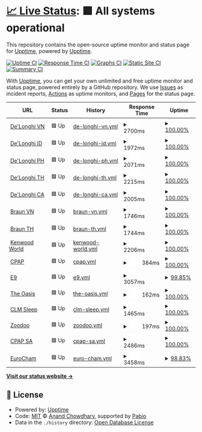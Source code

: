 # [📈 Live Status](https://demo.upptime.js.org): <!--live status--> **🟩 All systems operational**

This repository contains the open-source uptime monitor and status page for [Upptime](https://upptime.js.org), powered by [Upptime](https://github.com/upptime/upptime).

[![Uptime CI](https://github.com/upptime/upptime/workflows/Uptime%20CI/badge.svg)](https://github.com/upptime/upptime/actions?query=workflow%3A%22Uptime+CI%22)
[![Response Time CI](https://github.com/upptime/upptime/workflows/Response%20Time%20CI/badge.svg)](https://github.com/upptime/upptime/actions?query=workflow%3A%22Response+Time+CI%22)
[![Graphs CI](https://github.com/upptime/upptime/workflows/Graphs%20CI/badge.svg)](https://github.com/upptime/upptime/actions?query=workflow%3A%22Graphs+CI%22)
[![Static Site CI](https://github.com/upptime/upptime/workflows/Static%20Site%20CI/badge.svg)](https://github.com/upptime/upptime/actions?query=workflow%3A%22Static+Site+CI%22)
[![Summary CI](https://github.com/upptime/upptime/workflows/Summary%20CI/badge.svg)](https://github.com/upptime/upptime/actions?query=workflow%3A%22Summary+CI%22)

With [Upptime](https://upptime.js.org), you can get your own unlimited and free uptime monitor and status page, powered entirely by a GitHub repository. We use [Issues](https://github.com/upptime/upptime/issues) as incident reports, [Actions](https://github.com/upptime/upptime/actions) as uptime monitors, and [Pages](https://demo.upptime.js.org) for the status page.

<!--start: status pages-->
<!-- This summary is generated by Upptime (https://github.com/upptime/upptime) -->
<!-- Do not edit this manually, your changes will be overwritten -->
<!-- prettier-ignore -->
| URL | Status | History | Response Time | Uptime |
| --- | ------ | ------- | ------------- | ------ |
| <img alt="" src="https://icons.duckduckgo.com/ip3/delonghi.vn.ico" height="13"> [De'Longhi VN](https://delonghi.vn/) | 🟩 Up | [de-longhi-vn.yml](https://github.com/hophuochoanggia/upptime/commits/HEAD/history/de-longhi-vn.yml) | <details><summary><img alt="Response time graph" src="./graphs/de-longhi-vn/response-time-week.png" height="20"> 2700ms</summary><br><a href="https://demo.upptime.js.org/history/de-longhi-vn"><img alt="Response time 2614" src="https://img.shields.io/endpoint?url=https%3A%2F%2Fraw.githubusercontent.com%2Fhophuochoanggia%2Fupptime%2FHEAD%2Fapi%2Fde-longhi-vn%2Fresponse-time.json"></a><br><a href="https://demo.upptime.js.org/history/de-longhi-vn"><img alt="24-hour response time 2533" src="https://img.shields.io/endpoint?url=https%3A%2F%2Fraw.githubusercontent.com%2Fhophuochoanggia%2Fupptime%2FHEAD%2Fapi%2Fde-longhi-vn%2Fresponse-time-day.json"></a><br><a href="https://demo.upptime.js.org/history/de-longhi-vn"><img alt="7-day response time 2700" src="https://img.shields.io/endpoint?url=https%3A%2F%2Fraw.githubusercontent.com%2Fhophuochoanggia%2Fupptime%2FHEAD%2Fapi%2Fde-longhi-vn%2Fresponse-time-week.json"></a><br><a href="https://demo.upptime.js.org/history/de-longhi-vn"><img alt="30-day response time 2715" src="https://img.shields.io/endpoint?url=https%3A%2F%2Fraw.githubusercontent.com%2Fhophuochoanggia%2Fupptime%2FHEAD%2Fapi%2Fde-longhi-vn%2Fresponse-time-month.json"></a><br><a href="https://demo.upptime.js.org/history/de-longhi-vn"><img alt="1-year response time 2614" src="https://img.shields.io/endpoint?url=https%3A%2F%2Fraw.githubusercontent.com%2Fhophuochoanggia%2Fupptime%2FHEAD%2Fapi%2Fde-longhi-vn%2Fresponse-time-year.json"></a></details> | <details><summary><a href="https://demo.upptime.js.org/history/de-longhi-vn">100.00%</a></summary><a href="https://demo.upptime.js.org/history/de-longhi-vn"><img alt="All-time uptime 99.03%" src="https://img.shields.io/endpoint?url=https%3A%2F%2Fraw.githubusercontent.com%2Fhophuochoanggia%2Fupptime%2FHEAD%2Fapi%2Fde-longhi-vn%2Fuptime.json"></a><br><a href="https://demo.upptime.js.org/history/de-longhi-vn"><img alt="24-hour uptime 100.00%" src="https://img.shields.io/endpoint?url=https%3A%2F%2Fraw.githubusercontent.com%2Fhophuochoanggia%2Fupptime%2FHEAD%2Fapi%2Fde-longhi-vn%2Fuptime-day.json"></a><br><a href="https://demo.upptime.js.org/history/de-longhi-vn"><img alt="7-day uptime 100.00%" src="https://img.shields.io/endpoint?url=https%3A%2F%2Fraw.githubusercontent.com%2Fhophuochoanggia%2Fupptime%2FHEAD%2Fapi%2Fde-longhi-vn%2Fuptime-week.json"></a><br><a href="https://demo.upptime.js.org/history/de-longhi-vn"><img alt="30-day uptime 100.00%" src="https://img.shields.io/endpoint?url=https%3A%2F%2Fraw.githubusercontent.com%2Fhophuochoanggia%2Fupptime%2FHEAD%2Fapi%2Fde-longhi-vn%2Fuptime-month.json"></a><br><a href="https://demo.upptime.js.org/history/de-longhi-vn"><img alt="1-year uptime 99.47%" src="https://img.shields.io/endpoint?url=https%3A%2F%2Fraw.githubusercontent.com%2Fhophuochoanggia%2Fupptime%2FHEAD%2Fapi%2Fde-longhi-vn%2Fuptime-year.json"></a></details>
| <img alt="" src="https://icons.duckduckgo.com/ip3/id.delonghi.com.ico" height="13"> [De'Longhi ID](https://id.delonghi.com/) | 🟩 Up | [de-longhi-id.yml](https://github.com/hophuochoanggia/upptime/commits/HEAD/history/de-longhi-id.yml) | <details><summary><img alt="Response time graph" src="./graphs/de-longhi-id/response-time-week.png" height="20"> 1972ms</summary><br><a href="https://demo.upptime.js.org/history/de-longhi-id"><img alt="Response time 2202" src="https://img.shields.io/endpoint?url=https%3A%2F%2Fraw.githubusercontent.com%2Fhophuochoanggia%2Fupptime%2FHEAD%2Fapi%2Fde-longhi-id%2Fresponse-time.json"></a><br><a href="https://demo.upptime.js.org/history/de-longhi-id"><img alt="24-hour response time 1996" src="https://img.shields.io/endpoint?url=https%3A%2F%2Fraw.githubusercontent.com%2Fhophuochoanggia%2Fupptime%2FHEAD%2Fapi%2Fde-longhi-id%2Fresponse-time-day.json"></a><br><a href="https://demo.upptime.js.org/history/de-longhi-id"><img alt="7-day response time 1972" src="https://img.shields.io/endpoint?url=https%3A%2F%2Fraw.githubusercontent.com%2Fhophuochoanggia%2Fupptime%2FHEAD%2Fapi%2Fde-longhi-id%2Fresponse-time-week.json"></a><br><a href="https://demo.upptime.js.org/history/de-longhi-id"><img alt="30-day response time 2100" src="https://img.shields.io/endpoint?url=https%3A%2F%2Fraw.githubusercontent.com%2Fhophuochoanggia%2Fupptime%2FHEAD%2Fapi%2Fde-longhi-id%2Fresponse-time-month.json"></a><br><a href="https://demo.upptime.js.org/history/de-longhi-id"><img alt="1-year response time 2202" src="https://img.shields.io/endpoint?url=https%3A%2F%2Fraw.githubusercontent.com%2Fhophuochoanggia%2Fupptime%2FHEAD%2Fapi%2Fde-longhi-id%2Fresponse-time-year.json"></a></details> | <details><summary><a href="https://demo.upptime.js.org/history/de-longhi-id">100.00%</a></summary><a href="https://demo.upptime.js.org/history/de-longhi-id"><img alt="All-time uptime 99.57%" src="https://img.shields.io/endpoint?url=https%3A%2F%2Fraw.githubusercontent.com%2Fhophuochoanggia%2Fupptime%2FHEAD%2Fapi%2Fde-longhi-id%2Fuptime.json"></a><br><a href="https://demo.upptime.js.org/history/de-longhi-id"><img alt="24-hour uptime 100.00%" src="https://img.shields.io/endpoint?url=https%3A%2F%2Fraw.githubusercontent.com%2Fhophuochoanggia%2Fupptime%2FHEAD%2Fapi%2Fde-longhi-id%2Fuptime-day.json"></a><br><a href="https://demo.upptime.js.org/history/de-longhi-id"><img alt="7-day uptime 100.00%" src="https://img.shields.io/endpoint?url=https%3A%2F%2Fraw.githubusercontent.com%2Fhophuochoanggia%2Fupptime%2FHEAD%2Fapi%2Fde-longhi-id%2Fuptime-week.json"></a><br><a href="https://demo.upptime.js.org/history/de-longhi-id"><img alt="30-day uptime 100.00%" src="https://img.shields.io/endpoint?url=https%3A%2F%2Fraw.githubusercontent.com%2Fhophuochoanggia%2Fupptime%2FHEAD%2Fapi%2Fde-longhi-id%2Fuptime-month.json"></a><br><a href="https://demo.upptime.js.org/history/de-longhi-id"><img alt="1-year uptime 100.00%" src="https://img.shields.io/endpoint?url=https%3A%2F%2Fraw.githubusercontent.com%2Fhophuochoanggia%2Fupptime%2FHEAD%2Fapi%2Fde-longhi-id%2Fuptime-year.json"></a></details>
| <img alt="" src="https://icons.duckduckgo.com/ip3/delonghi.ph.ico" height="13"> [De'Longhi PH](https://delonghi.ph/) | 🟩 Up | [de-longhi-ph.yml](https://github.com/hophuochoanggia/upptime/commits/HEAD/history/de-longhi-ph.yml) | <details><summary><img alt="Response time graph" src="./graphs/de-longhi-ph/response-time-week.png" height="20"> 2071ms</summary><br><a href="https://demo.upptime.js.org/history/de-longhi-ph"><img alt="Response time 2226" src="https://img.shields.io/endpoint?url=https%3A%2F%2Fraw.githubusercontent.com%2Fhophuochoanggia%2Fupptime%2FHEAD%2Fapi%2Fde-longhi-ph%2Fresponse-time.json"></a><br><a href="https://demo.upptime.js.org/history/de-longhi-ph"><img alt="24-hour response time 2162" src="https://img.shields.io/endpoint?url=https%3A%2F%2Fraw.githubusercontent.com%2Fhophuochoanggia%2Fupptime%2FHEAD%2Fapi%2Fde-longhi-ph%2Fresponse-time-day.json"></a><br><a href="https://demo.upptime.js.org/history/de-longhi-ph"><img alt="7-day response time 2071" src="https://img.shields.io/endpoint?url=https%3A%2F%2Fraw.githubusercontent.com%2Fhophuochoanggia%2Fupptime%2FHEAD%2Fapi%2Fde-longhi-ph%2Fresponse-time-week.json"></a><br><a href="https://demo.upptime.js.org/history/de-longhi-ph"><img alt="30-day response time 2100" src="https://img.shields.io/endpoint?url=https%3A%2F%2Fraw.githubusercontent.com%2Fhophuochoanggia%2Fupptime%2FHEAD%2Fapi%2Fde-longhi-ph%2Fresponse-time-month.json"></a><br><a href="https://demo.upptime.js.org/history/de-longhi-ph"><img alt="1-year response time 2226" src="https://img.shields.io/endpoint?url=https%3A%2F%2Fraw.githubusercontent.com%2Fhophuochoanggia%2Fupptime%2FHEAD%2Fapi%2Fde-longhi-ph%2Fresponse-time-year.json"></a></details> | <details><summary><a href="https://demo.upptime.js.org/history/de-longhi-ph">100.00%</a></summary><a href="https://demo.upptime.js.org/history/de-longhi-ph"><img alt="All-time uptime 99.57%" src="https://img.shields.io/endpoint?url=https%3A%2F%2Fraw.githubusercontent.com%2Fhophuochoanggia%2Fupptime%2FHEAD%2Fapi%2Fde-longhi-ph%2Fuptime.json"></a><br><a href="https://demo.upptime.js.org/history/de-longhi-ph"><img alt="24-hour uptime 100.00%" src="https://img.shields.io/endpoint?url=https%3A%2F%2Fraw.githubusercontent.com%2Fhophuochoanggia%2Fupptime%2FHEAD%2Fapi%2Fde-longhi-ph%2Fuptime-day.json"></a><br><a href="https://demo.upptime.js.org/history/de-longhi-ph"><img alt="7-day uptime 100.00%" src="https://img.shields.io/endpoint?url=https%3A%2F%2Fraw.githubusercontent.com%2Fhophuochoanggia%2Fupptime%2FHEAD%2Fapi%2Fde-longhi-ph%2Fuptime-week.json"></a><br><a href="https://demo.upptime.js.org/history/de-longhi-ph"><img alt="30-day uptime 100.00%" src="https://img.shields.io/endpoint?url=https%3A%2F%2Fraw.githubusercontent.com%2Fhophuochoanggia%2Fupptime%2FHEAD%2Fapi%2Fde-longhi-ph%2Fuptime-month.json"></a><br><a href="https://demo.upptime.js.org/history/de-longhi-ph"><img alt="1-year uptime 100.00%" src="https://img.shields.io/endpoint?url=https%3A%2F%2Fraw.githubusercontent.com%2Fhophuochoanggia%2Fupptime%2FHEAD%2Fapi%2Fde-longhi-ph%2Fuptime-year.json"></a></details>
| <img alt="" src="https://icons.duckduckgo.com/ip3/delonghi.co.th.ico" height="13"> [De'Longhi TH](https://delonghi.co.th/) | 🟩 Up | [de-longhi-th.yml](https://github.com/hophuochoanggia/upptime/commits/HEAD/history/de-longhi-th.yml) | <details><summary><img alt="Response time graph" src="./graphs/de-longhi-th/response-time-week.png" height="20"> 2215ms</summary><br><a href="https://demo.upptime.js.org/history/de-longhi-th"><img alt="Response time 2441" src="https://img.shields.io/endpoint?url=https%3A%2F%2Fraw.githubusercontent.com%2Fhophuochoanggia%2Fupptime%2FHEAD%2Fapi%2Fde-longhi-th%2Fresponse-time.json"></a><br><a href="https://demo.upptime.js.org/history/de-longhi-th"><img alt="24-hour response time 2332" src="https://img.shields.io/endpoint?url=https%3A%2F%2Fraw.githubusercontent.com%2Fhophuochoanggia%2Fupptime%2FHEAD%2Fapi%2Fde-longhi-th%2Fresponse-time-day.json"></a><br><a href="https://demo.upptime.js.org/history/de-longhi-th"><img alt="7-day response time 2215" src="https://img.shields.io/endpoint?url=https%3A%2F%2Fraw.githubusercontent.com%2Fhophuochoanggia%2Fupptime%2FHEAD%2Fapi%2Fde-longhi-th%2Fresponse-time-week.json"></a><br><a href="https://demo.upptime.js.org/history/de-longhi-th"><img alt="30-day response time 2332" src="https://img.shields.io/endpoint?url=https%3A%2F%2Fraw.githubusercontent.com%2Fhophuochoanggia%2Fupptime%2FHEAD%2Fapi%2Fde-longhi-th%2Fresponse-time-month.json"></a><br><a href="https://demo.upptime.js.org/history/de-longhi-th"><img alt="1-year response time 2441" src="https://img.shields.io/endpoint?url=https%3A%2F%2Fraw.githubusercontent.com%2Fhophuochoanggia%2Fupptime%2FHEAD%2Fapi%2Fde-longhi-th%2Fresponse-time-year.json"></a></details> | <details><summary><a href="https://demo.upptime.js.org/history/de-longhi-th">100.00%</a></summary><a href="https://demo.upptime.js.org/history/de-longhi-th"><img alt="All-time uptime 99.57%" src="https://img.shields.io/endpoint?url=https%3A%2F%2Fraw.githubusercontent.com%2Fhophuochoanggia%2Fupptime%2FHEAD%2Fapi%2Fde-longhi-th%2Fuptime.json"></a><br><a href="https://demo.upptime.js.org/history/de-longhi-th"><img alt="24-hour uptime 100.00%" src="https://img.shields.io/endpoint?url=https%3A%2F%2Fraw.githubusercontent.com%2Fhophuochoanggia%2Fupptime%2FHEAD%2Fapi%2Fde-longhi-th%2Fuptime-day.json"></a><br><a href="https://demo.upptime.js.org/history/de-longhi-th"><img alt="7-day uptime 100.00%" src="https://img.shields.io/endpoint?url=https%3A%2F%2Fraw.githubusercontent.com%2Fhophuochoanggia%2Fupptime%2FHEAD%2Fapi%2Fde-longhi-th%2Fuptime-week.json"></a><br><a href="https://demo.upptime.js.org/history/de-longhi-th"><img alt="30-day uptime 100.00%" src="https://img.shields.io/endpoint?url=https%3A%2F%2Fraw.githubusercontent.com%2Fhophuochoanggia%2Fupptime%2FHEAD%2Fapi%2Fde-longhi-th%2Fuptime-month.json"></a><br><a href="https://demo.upptime.js.org/history/de-longhi-th"><img alt="1-year uptime 100.00%" src="https://img.shields.io/endpoint?url=https%3A%2F%2Fraw.githubusercontent.com%2Fhophuochoanggia%2Fupptime%2FHEAD%2Fapi%2Fde-longhi-th%2Fuptime-year.json"></a></details>
| <img alt="" src="https://icons.duckduckgo.com/ip3/kh.delonghi.com.ico" height="13"> [De'Longhi CA](https://kh.delonghi.com/) | 🟩 Up | [de-longhi-ca.yml](https://github.com/hophuochoanggia/upptime/commits/HEAD/history/de-longhi-ca.yml) | <details><summary><img alt="Response time graph" src="./graphs/de-longhi-ca/response-time-week.png" height="20"> 2005ms</summary><br><a href="https://demo.upptime.js.org/history/de-longhi-ca"><img alt="Response time 2238" src="https://img.shields.io/endpoint?url=https%3A%2F%2Fraw.githubusercontent.com%2Fhophuochoanggia%2Fupptime%2FHEAD%2Fapi%2Fde-longhi-ca%2Fresponse-time.json"></a><br><a href="https://demo.upptime.js.org/history/de-longhi-ca"><img alt="24-hour response time 2040" src="https://img.shields.io/endpoint?url=https%3A%2F%2Fraw.githubusercontent.com%2Fhophuochoanggia%2Fupptime%2FHEAD%2Fapi%2Fde-longhi-ca%2Fresponse-time-day.json"></a><br><a href="https://demo.upptime.js.org/history/de-longhi-ca"><img alt="7-day response time 2005" src="https://img.shields.io/endpoint?url=https%3A%2F%2Fraw.githubusercontent.com%2Fhophuochoanggia%2Fupptime%2FHEAD%2Fapi%2Fde-longhi-ca%2Fresponse-time-week.json"></a><br><a href="https://demo.upptime.js.org/history/de-longhi-ca"><img alt="30-day response time 2182" src="https://img.shields.io/endpoint?url=https%3A%2F%2Fraw.githubusercontent.com%2Fhophuochoanggia%2Fupptime%2FHEAD%2Fapi%2Fde-longhi-ca%2Fresponse-time-month.json"></a><br><a href="https://demo.upptime.js.org/history/de-longhi-ca"><img alt="1-year response time 2238" src="https://img.shields.io/endpoint?url=https%3A%2F%2Fraw.githubusercontent.com%2Fhophuochoanggia%2Fupptime%2FHEAD%2Fapi%2Fde-longhi-ca%2Fresponse-time-year.json"></a></details> | <details><summary><a href="https://demo.upptime.js.org/history/de-longhi-ca">100.00%</a></summary><a href="https://demo.upptime.js.org/history/de-longhi-ca"><img alt="All-time uptime 99.58%" src="https://img.shields.io/endpoint?url=https%3A%2F%2Fraw.githubusercontent.com%2Fhophuochoanggia%2Fupptime%2FHEAD%2Fapi%2Fde-longhi-ca%2Fuptime.json"></a><br><a href="https://demo.upptime.js.org/history/de-longhi-ca"><img alt="24-hour uptime 100.00%" src="https://img.shields.io/endpoint?url=https%3A%2F%2Fraw.githubusercontent.com%2Fhophuochoanggia%2Fupptime%2FHEAD%2Fapi%2Fde-longhi-ca%2Fuptime-day.json"></a><br><a href="https://demo.upptime.js.org/history/de-longhi-ca"><img alt="7-day uptime 100.00%" src="https://img.shields.io/endpoint?url=https%3A%2F%2Fraw.githubusercontent.com%2Fhophuochoanggia%2Fupptime%2FHEAD%2Fapi%2Fde-longhi-ca%2Fuptime-week.json"></a><br><a href="https://demo.upptime.js.org/history/de-longhi-ca"><img alt="30-day uptime 100.00%" src="https://img.shields.io/endpoint?url=https%3A%2F%2Fraw.githubusercontent.com%2Fhophuochoanggia%2Fupptime%2FHEAD%2Fapi%2Fde-longhi-ca%2Fuptime-month.json"></a><br><a href="https://demo.upptime.js.org/history/de-longhi-ca"><img alt="1-year uptime 100.00%" src="https://img.shields.io/endpoint?url=https%3A%2F%2Fraw.githubusercontent.com%2Fhophuochoanggia%2Fupptime%2FHEAD%2Fapi%2Fde-longhi-ca%2Fuptime-year.json"></a></details>
| <img alt="" src="https://icons.duckduckgo.com/ip3/vn.braunhousehold.com.ico" height="13"> [Braun VN](https://vn.braunhousehold.com/) | 🟩 Up | [braun-vn.yml](https://github.com/hophuochoanggia/upptime/commits/HEAD/history/braun-vn.yml) | <details><summary><img alt="Response time graph" src="./graphs/braun-vn/response-time-week.png" height="20"> 1746ms</summary><br><a href="https://demo.upptime.js.org/history/braun-vn"><img alt="Response time 2082" src="https://img.shields.io/endpoint?url=https%3A%2F%2Fraw.githubusercontent.com%2Fhophuochoanggia%2Fupptime%2FHEAD%2Fapi%2Fbraun-vn%2Fresponse-time.json"></a><br><a href="https://demo.upptime.js.org/history/braun-vn"><img alt="24-hour response time 1777" src="https://img.shields.io/endpoint?url=https%3A%2F%2Fraw.githubusercontent.com%2Fhophuochoanggia%2Fupptime%2FHEAD%2Fapi%2Fbraun-vn%2Fresponse-time-day.json"></a><br><a href="https://demo.upptime.js.org/history/braun-vn"><img alt="7-day response time 1746" src="https://img.shields.io/endpoint?url=https%3A%2F%2Fraw.githubusercontent.com%2Fhophuochoanggia%2Fupptime%2FHEAD%2Fapi%2Fbraun-vn%2Fresponse-time-week.json"></a><br><a href="https://demo.upptime.js.org/history/braun-vn"><img alt="30-day response time 1848" src="https://img.shields.io/endpoint?url=https%3A%2F%2Fraw.githubusercontent.com%2Fhophuochoanggia%2Fupptime%2FHEAD%2Fapi%2Fbraun-vn%2Fresponse-time-month.json"></a><br><a href="https://demo.upptime.js.org/history/braun-vn"><img alt="1-year response time 2082" src="https://img.shields.io/endpoint?url=https%3A%2F%2Fraw.githubusercontent.com%2Fhophuochoanggia%2Fupptime%2FHEAD%2Fapi%2Fbraun-vn%2Fresponse-time-year.json"></a></details> | <details><summary><a href="https://demo.upptime.js.org/history/braun-vn">100.00%</a></summary><a href="https://demo.upptime.js.org/history/braun-vn"><img alt="All-time uptime 99.90%" src="https://img.shields.io/endpoint?url=https%3A%2F%2Fraw.githubusercontent.com%2Fhophuochoanggia%2Fupptime%2FHEAD%2Fapi%2Fbraun-vn%2Fuptime.json"></a><br><a href="https://demo.upptime.js.org/history/braun-vn"><img alt="24-hour uptime 100.00%" src="https://img.shields.io/endpoint?url=https%3A%2F%2Fraw.githubusercontent.com%2Fhophuochoanggia%2Fupptime%2FHEAD%2Fapi%2Fbraun-vn%2Fuptime-day.json"></a><br><a href="https://demo.upptime.js.org/history/braun-vn"><img alt="7-day uptime 100.00%" src="https://img.shields.io/endpoint?url=https%3A%2F%2Fraw.githubusercontent.com%2Fhophuochoanggia%2Fupptime%2FHEAD%2Fapi%2Fbraun-vn%2Fuptime-week.json"></a><br><a href="https://demo.upptime.js.org/history/braun-vn"><img alt="30-day uptime 100.00%" src="https://img.shields.io/endpoint?url=https%3A%2F%2Fraw.githubusercontent.com%2Fhophuochoanggia%2Fupptime%2FHEAD%2Fapi%2Fbraun-vn%2Fuptime-month.json"></a><br><a href="https://demo.upptime.js.org/history/braun-vn"><img alt="1-year uptime 99.95%" src="https://img.shields.io/endpoint?url=https%3A%2F%2Fraw.githubusercontent.com%2Fhophuochoanggia%2Fupptime%2FHEAD%2Fapi%2Fbraun-vn%2Fuptime-year.json"></a></details>
| <img alt="" src="https://icons.duckduckgo.com/ip3/th.braunhousehold.com.ico" height="13"> [Braun TH](https://th.braunhousehold.com/) | 🟩 Up | [braun-th.yml](https://github.com/hophuochoanggia/upptime/commits/HEAD/history/braun-th.yml) | <details><summary><img alt="Response time graph" src="./graphs/braun-th/response-time-week.png" height="20"> 1744ms</summary><br><a href="https://demo.upptime.js.org/history/braun-th"><img alt="Response time 1912" src="https://img.shields.io/endpoint?url=https%3A%2F%2Fraw.githubusercontent.com%2Fhophuochoanggia%2Fupptime%2FHEAD%2Fapi%2Fbraun-th%2Fresponse-time.json"></a><br><a href="https://demo.upptime.js.org/history/braun-th"><img alt="24-hour response time 1815" src="https://img.shields.io/endpoint?url=https%3A%2F%2Fraw.githubusercontent.com%2Fhophuochoanggia%2Fupptime%2FHEAD%2Fapi%2Fbraun-th%2Fresponse-time-day.json"></a><br><a href="https://demo.upptime.js.org/history/braun-th"><img alt="7-day response time 1744" src="https://img.shields.io/endpoint?url=https%3A%2F%2Fraw.githubusercontent.com%2Fhophuochoanggia%2Fupptime%2FHEAD%2Fapi%2Fbraun-th%2Fresponse-time-week.json"></a><br><a href="https://demo.upptime.js.org/history/braun-th"><img alt="30-day response time 1783" src="https://img.shields.io/endpoint?url=https%3A%2F%2Fraw.githubusercontent.com%2Fhophuochoanggia%2Fupptime%2FHEAD%2Fapi%2Fbraun-th%2Fresponse-time-month.json"></a><br><a href="https://demo.upptime.js.org/history/braun-th"><img alt="1-year response time 1912" src="https://img.shields.io/endpoint?url=https%3A%2F%2Fraw.githubusercontent.com%2Fhophuochoanggia%2Fupptime%2FHEAD%2Fapi%2Fbraun-th%2Fresponse-time-year.json"></a></details> | <details><summary><a href="https://demo.upptime.js.org/history/braun-th">100.00%</a></summary><a href="https://demo.upptime.js.org/history/braun-th"><img alt="All-time uptime 99.95%" src="https://img.shields.io/endpoint?url=https%3A%2F%2Fraw.githubusercontent.com%2Fhophuochoanggia%2Fupptime%2FHEAD%2Fapi%2Fbraun-th%2Fuptime.json"></a><br><a href="https://demo.upptime.js.org/history/braun-th"><img alt="24-hour uptime 100.00%" src="https://img.shields.io/endpoint?url=https%3A%2F%2Fraw.githubusercontent.com%2Fhophuochoanggia%2Fupptime%2FHEAD%2Fapi%2Fbraun-th%2Fuptime-day.json"></a><br><a href="https://demo.upptime.js.org/history/braun-th"><img alt="7-day uptime 100.00%" src="https://img.shields.io/endpoint?url=https%3A%2F%2Fraw.githubusercontent.com%2Fhophuochoanggia%2Fupptime%2FHEAD%2Fapi%2Fbraun-th%2Fuptime-week.json"></a><br><a href="https://demo.upptime.js.org/history/braun-th"><img alt="30-day uptime 100.00%" src="https://img.shields.io/endpoint?url=https%3A%2F%2Fraw.githubusercontent.com%2Fhophuochoanggia%2Fupptime%2FHEAD%2Fapi%2Fbraun-th%2Fuptime-month.json"></a><br><a href="https://demo.upptime.js.org/history/braun-th"><img alt="1-year uptime 99.96%" src="https://img.shields.io/endpoint?url=https%3A%2F%2Fraw.githubusercontent.com%2Fhophuochoanggia%2Fupptime%2FHEAD%2Fapi%2Fbraun-th%2Fuptime-year.json"></a></details>
| <img alt="" src="https://icons.duckduckgo.com/ip3/th.kenwoodworld.com.ico" height="13"> [Kenwood World](https://th.kenwoodworld.com/) | 🟩 Up | [kenwood-world.yml](https://github.com/hophuochoanggia/upptime/commits/HEAD/history/kenwood-world.yml) | <details><summary><img alt="Response time graph" src="./graphs/kenwood-world/response-time-week.png" height="20"> 2206ms</summary><br><a href="https://demo.upptime.js.org/history/kenwood-world"><img alt="Response time 2210" src="https://img.shields.io/endpoint?url=https%3A%2F%2Fraw.githubusercontent.com%2Fhophuochoanggia%2Fupptime%2FHEAD%2Fapi%2Fkenwood-world%2Fresponse-time.json"></a><br><a href="https://demo.upptime.js.org/history/kenwood-world"><img alt="24-hour response time 2262" src="https://img.shields.io/endpoint?url=https%3A%2F%2Fraw.githubusercontent.com%2Fhophuochoanggia%2Fupptime%2FHEAD%2Fapi%2Fkenwood-world%2Fresponse-time-day.json"></a><br><a href="https://demo.upptime.js.org/history/kenwood-world"><img alt="7-day response time 2206" src="https://img.shields.io/endpoint?url=https%3A%2F%2Fraw.githubusercontent.com%2Fhophuochoanggia%2Fupptime%2FHEAD%2Fapi%2Fkenwood-world%2Fresponse-time-week.json"></a><br><a href="https://demo.upptime.js.org/history/kenwood-world"><img alt="30-day response time 2306" src="https://img.shields.io/endpoint?url=https%3A%2F%2Fraw.githubusercontent.com%2Fhophuochoanggia%2Fupptime%2FHEAD%2Fapi%2Fkenwood-world%2Fresponse-time-month.json"></a><br><a href="https://demo.upptime.js.org/history/kenwood-world"><img alt="1-year response time 2210" src="https://img.shields.io/endpoint?url=https%3A%2F%2Fraw.githubusercontent.com%2Fhophuochoanggia%2Fupptime%2FHEAD%2Fapi%2Fkenwood-world%2Fresponse-time-year.json"></a></details> | <details><summary><a href="https://demo.upptime.js.org/history/kenwood-world">100.00%</a></summary><a href="https://demo.upptime.js.org/history/kenwood-world"><img alt="All-time uptime 99.58%" src="https://img.shields.io/endpoint?url=https%3A%2F%2Fraw.githubusercontent.com%2Fhophuochoanggia%2Fupptime%2FHEAD%2Fapi%2Fkenwood-world%2Fuptime.json"></a><br><a href="https://demo.upptime.js.org/history/kenwood-world"><img alt="24-hour uptime 100.00%" src="https://img.shields.io/endpoint?url=https%3A%2F%2Fraw.githubusercontent.com%2Fhophuochoanggia%2Fupptime%2FHEAD%2Fapi%2Fkenwood-world%2Fuptime-day.json"></a><br><a href="https://demo.upptime.js.org/history/kenwood-world"><img alt="7-day uptime 100.00%" src="https://img.shields.io/endpoint?url=https%3A%2F%2Fraw.githubusercontent.com%2Fhophuochoanggia%2Fupptime%2FHEAD%2Fapi%2Fkenwood-world%2Fuptime-week.json"></a><br><a href="https://demo.upptime.js.org/history/kenwood-world"><img alt="30-day uptime 100.00%" src="https://img.shields.io/endpoint?url=https%3A%2F%2Fraw.githubusercontent.com%2Fhophuochoanggia%2Fupptime%2FHEAD%2Fapi%2Fkenwood-world%2Fuptime-month.json"></a><br><a href="https://demo.upptime.js.org/history/kenwood-world"><img alt="1-year uptime 100.00%" src="https://img.shields.io/endpoint?url=https%3A%2F%2Fraw.githubusercontent.com%2Fhophuochoanggia%2Fupptime%2FHEAD%2Fapi%2Fkenwood-world%2Fuptime-year.json"></a></details>
| <img alt="" src="https://icons.duckduckgo.com/ip3/cpapdiscount.au.ico" height="13"> [CPAP](https://cpapdiscount.au/) | 🟩 Up | [cpap.yml](https://github.com/hophuochoanggia/upptime/commits/HEAD/history/cpap.yml) | <details><summary><img alt="Response time graph" src="./graphs/cpap/response-time-week.png" height="20"> 384ms</summary><br><a href="https://demo.upptime.js.org/history/cpap"><img alt="Response time 526" src="https://img.shields.io/endpoint?url=https%3A%2F%2Fraw.githubusercontent.com%2Fhophuochoanggia%2Fupptime%2FHEAD%2Fapi%2Fcpap%2Fresponse-time.json"></a><br><a href="https://demo.upptime.js.org/history/cpap"><img alt="24-hour response time 233" src="https://img.shields.io/endpoint?url=https%3A%2F%2Fraw.githubusercontent.com%2Fhophuochoanggia%2Fupptime%2FHEAD%2Fapi%2Fcpap%2Fresponse-time-day.json"></a><br><a href="https://demo.upptime.js.org/history/cpap"><img alt="7-day response time 384" src="https://img.shields.io/endpoint?url=https%3A%2F%2Fraw.githubusercontent.com%2Fhophuochoanggia%2Fupptime%2FHEAD%2Fapi%2Fcpap%2Fresponse-time-week.json"></a><br><a href="https://demo.upptime.js.org/history/cpap"><img alt="30-day response time 355" src="https://img.shields.io/endpoint?url=https%3A%2F%2Fraw.githubusercontent.com%2Fhophuochoanggia%2Fupptime%2FHEAD%2Fapi%2Fcpap%2Fresponse-time-month.json"></a><br><a href="https://demo.upptime.js.org/history/cpap"><img alt="1-year response time 526" src="https://img.shields.io/endpoint?url=https%3A%2F%2Fraw.githubusercontent.com%2Fhophuochoanggia%2Fupptime%2FHEAD%2Fapi%2Fcpap%2Fresponse-time-year.json"></a></details> | <details><summary><a href="https://demo.upptime.js.org/history/cpap">100.00%</a></summary><a href="https://demo.upptime.js.org/history/cpap"><img alt="All-time uptime 99.97%" src="https://img.shields.io/endpoint?url=https%3A%2F%2Fraw.githubusercontent.com%2Fhophuochoanggia%2Fupptime%2FHEAD%2Fapi%2Fcpap%2Fuptime.json"></a><br><a href="https://demo.upptime.js.org/history/cpap"><img alt="24-hour uptime 100.00%" src="https://img.shields.io/endpoint?url=https%3A%2F%2Fraw.githubusercontent.com%2Fhophuochoanggia%2Fupptime%2FHEAD%2Fapi%2Fcpap%2Fuptime-day.json"></a><br><a href="https://demo.upptime.js.org/history/cpap"><img alt="7-day uptime 100.00%" src="https://img.shields.io/endpoint?url=https%3A%2F%2Fraw.githubusercontent.com%2Fhophuochoanggia%2Fupptime%2FHEAD%2Fapi%2Fcpap%2Fuptime-week.json"></a><br><a href="https://demo.upptime.js.org/history/cpap"><img alt="30-day uptime 100.00%" src="https://img.shields.io/endpoint?url=https%3A%2F%2Fraw.githubusercontent.com%2Fhophuochoanggia%2Fupptime%2FHEAD%2Fapi%2Fcpap%2Fuptime-month.json"></a><br><a href="https://demo.upptime.js.org/history/cpap"><img alt="1-year uptime 99.97%" src="https://img.shields.io/endpoint?url=https%3A%2F%2Fraw.githubusercontent.com%2Fhophuochoanggia%2Fupptime%2FHEAD%2Fapi%2Fcpap%2Fuptime-year.json"></a></details>
| <img alt="" src="https://icons.duckduckgo.com/ip3/e9.digital.ico" height="13"> [E9](https://e9.digital) | 🟩 Up | [e9.yml](https://github.com/hophuochoanggia/upptime/commits/HEAD/history/e9.yml) | <details><summary><img alt="Response time graph" src="./graphs/e9/response-time-week.png" height="20"> 3057ms</summary><br><a href="https://demo.upptime.js.org/history/e9"><img alt="Response time 1099" src="https://img.shields.io/endpoint?url=https%3A%2F%2Fraw.githubusercontent.com%2Fhophuochoanggia%2Fupptime%2FHEAD%2Fapi%2Fe9%2Fresponse-time.json"></a><br><a href="https://demo.upptime.js.org/history/e9"><img alt="24-hour response time 1778" src="https://img.shields.io/endpoint?url=https%3A%2F%2Fraw.githubusercontent.com%2Fhophuochoanggia%2Fupptime%2FHEAD%2Fapi%2Fe9%2Fresponse-time-day.json"></a><br><a href="https://demo.upptime.js.org/history/e9"><img alt="7-day response time 3057" src="https://img.shields.io/endpoint?url=https%3A%2F%2Fraw.githubusercontent.com%2Fhophuochoanggia%2Fupptime%2FHEAD%2Fapi%2Fe9%2Fresponse-time-week.json"></a><br><a href="https://demo.upptime.js.org/history/e9"><img alt="30-day response time 2195" src="https://img.shields.io/endpoint?url=https%3A%2F%2Fraw.githubusercontent.com%2Fhophuochoanggia%2Fupptime%2FHEAD%2Fapi%2Fe9%2Fresponse-time-month.json"></a><br><a href="https://demo.upptime.js.org/history/e9"><img alt="1-year response time 1099" src="https://img.shields.io/endpoint?url=https%3A%2F%2Fraw.githubusercontent.com%2Fhophuochoanggia%2Fupptime%2FHEAD%2Fapi%2Fe9%2Fresponse-time-year.json"></a></details> | <details><summary><a href="https://demo.upptime.js.org/history/e9">99.85%</a></summary><a href="https://demo.upptime.js.org/history/e9"><img alt="All-time uptime 99.95%" src="https://img.shields.io/endpoint?url=https%3A%2F%2Fraw.githubusercontent.com%2Fhophuochoanggia%2Fupptime%2FHEAD%2Fapi%2Fe9%2Fuptime.json"></a><br><a href="https://demo.upptime.js.org/history/e9"><img alt="24-hour uptime 100.00%" src="https://img.shields.io/endpoint?url=https%3A%2F%2Fraw.githubusercontent.com%2Fhophuochoanggia%2Fupptime%2FHEAD%2Fapi%2Fe9%2Fuptime-day.json"></a><br><a href="https://demo.upptime.js.org/history/e9"><img alt="7-day uptime 99.85%" src="https://img.shields.io/endpoint?url=https%3A%2F%2Fraw.githubusercontent.com%2Fhophuochoanggia%2Fupptime%2FHEAD%2Fapi%2Fe9%2Fuptime-week.json"></a><br><a href="https://demo.upptime.js.org/history/e9"><img alt="30-day uptime 99.97%" src="https://img.shields.io/endpoint?url=https%3A%2F%2Fraw.githubusercontent.com%2Fhophuochoanggia%2Fupptime%2FHEAD%2Fapi%2Fe9%2Fuptime-month.json"></a><br><a href="https://demo.upptime.js.org/history/e9"><img alt="1-year uptime 99.97%" src="https://img.shields.io/endpoint?url=https%3A%2F%2Fraw.githubusercontent.com%2Fhophuochoanggia%2Fupptime%2FHEAD%2Fapi%2Fe9%2Fuptime-year.json"></a></details>
| <img alt="" src="https://icons.duckduckgo.com/ip3/www.the-oasis.com.au.ico" height="13"> [The Oasis](https://www.the-oasis.com.au/) | 🟩 Up | [the-oasis.yml](https://github.com/hophuochoanggia/upptime/commits/HEAD/history/the-oasis.yml) | <details><summary><img alt="Response time graph" src="./graphs/the-oasis/response-time-week.png" height="20"> 162ms</summary><br><a href="https://demo.upptime.js.org/history/the-oasis"><img alt="Response time 192" src="https://img.shields.io/endpoint?url=https%3A%2F%2Fraw.githubusercontent.com%2Fhophuochoanggia%2Fupptime%2FHEAD%2Fapi%2Fthe-oasis%2Fresponse-time.json"></a><br><a href="https://demo.upptime.js.org/history/the-oasis"><img alt="24-hour response time 107" src="https://img.shields.io/endpoint?url=https%3A%2F%2Fraw.githubusercontent.com%2Fhophuochoanggia%2Fupptime%2FHEAD%2Fapi%2Fthe-oasis%2Fresponse-time-day.json"></a><br><a href="https://demo.upptime.js.org/history/the-oasis"><img alt="7-day response time 162" src="https://img.shields.io/endpoint?url=https%3A%2F%2Fraw.githubusercontent.com%2Fhophuochoanggia%2Fupptime%2FHEAD%2Fapi%2Fthe-oasis%2Fresponse-time-week.json"></a><br><a href="https://demo.upptime.js.org/history/the-oasis"><img alt="30-day response time 181" src="https://img.shields.io/endpoint?url=https%3A%2F%2Fraw.githubusercontent.com%2Fhophuochoanggia%2Fupptime%2FHEAD%2Fapi%2Fthe-oasis%2Fresponse-time-month.json"></a><br><a href="https://demo.upptime.js.org/history/the-oasis"><img alt="1-year response time 192" src="https://img.shields.io/endpoint?url=https%3A%2F%2Fraw.githubusercontent.com%2Fhophuochoanggia%2Fupptime%2FHEAD%2Fapi%2Fthe-oasis%2Fresponse-time-year.json"></a></details> | <details><summary><a href="https://demo.upptime.js.org/history/the-oasis">100.00%</a></summary><a href="https://demo.upptime.js.org/history/the-oasis"><img alt="All-time uptime 99.99%" src="https://img.shields.io/endpoint?url=https%3A%2F%2Fraw.githubusercontent.com%2Fhophuochoanggia%2Fupptime%2FHEAD%2Fapi%2Fthe-oasis%2Fuptime.json"></a><br><a href="https://demo.upptime.js.org/history/the-oasis"><img alt="24-hour uptime 100.00%" src="https://img.shields.io/endpoint?url=https%3A%2F%2Fraw.githubusercontent.com%2Fhophuochoanggia%2Fupptime%2FHEAD%2Fapi%2Fthe-oasis%2Fuptime-day.json"></a><br><a href="https://demo.upptime.js.org/history/the-oasis"><img alt="7-day uptime 100.00%" src="https://img.shields.io/endpoint?url=https%3A%2F%2Fraw.githubusercontent.com%2Fhophuochoanggia%2Fupptime%2FHEAD%2Fapi%2Fthe-oasis%2Fuptime-week.json"></a><br><a href="https://demo.upptime.js.org/history/the-oasis"><img alt="30-day uptime 100.00%" src="https://img.shields.io/endpoint?url=https%3A%2F%2Fraw.githubusercontent.com%2Fhophuochoanggia%2Fupptime%2FHEAD%2Fapi%2Fthe-oasis%2Fuptime-month.json"></a><br><a href="https://demo.upptime.js.org/history/the-oasis"><img alt="1-year uptime 99.99%" src="https://img.shields.io/endpoint?url=https%3A%2F%2Fraw.githubusercontent.com%2Fhophuochoanggia%2Fupptime%2FHEAD%2Fapi%2Fthe-oasis%2Fuptime-year.json"></a></details>
| <img alt="" src="https://icons.duckduckgo.com/ip3/www.clmsleep.com.ico" height="13"> [CLM Sleep](https://www.clmsleep.com/) | 🟩 Up | [clm-sleep.yml](https://github.com/hophuochoanggia/upptime/commits/HEAD/history/clm-sleep.yml) | <details><summary><img alt="Response time graph" src="./graphs/clm-sleep/response-time-week.png" height="20"> 1465ms</summary><br><a href="https://demo.upptime.js.org/history/clm-sleep"><img alt="Response time 2237" src="https://img.shields.io/endpoint?url=https%3A%2F%2Fraw.githubusercontent.com%2Fhophuochoanggia%2Fupptime%2FHEAD%2Fapi%2Fclm-sleep%2Fresponse-time.json"></a><br><a href="https://demo.upptime.js.org/history/clm-sleep"><img alt="24-hour response time 1599" src="https://img.shields.io/endpoint?url=https%3A%2F%2Fraw.githubusercontent.com%2Fhophuochoanggia%2Fupptime%2FHEAD%2Fapi%2Fclm-sleep%2Fresponse-time-day.json"></a><br><a href="https://demo.upptime.js.org/history/clm-sleep"><img alt="7-day response time 1465" src="https://img.shields.io/endpoint?url=https%3A%2F%2Fraw.githubusercontent.com%2Fhophuochoanggia%2Fupptime%2FHEAD%2Fapi%2Fclm-sleep%2Fresponse-time-week.json"></a><br><a href="https://demo.upptime.js.org/history/clm-sleep"><img alt="30-day response time 1466" src="https://img.shields.io/endpoint?url=https%3A%2F%2Fraw.githubusercontent.com%2Fhophuochoanggia%2Fupptime%2FHEAD%2Fapi%2Fclm-sleep%2Fresponse-time-month.json"></a><br><a href="https://demo.upptime.js.org/history/clm-sleep"><img alt="1-year response time 2237" src="https://img.shields.io/endpoint?url=https%3A%2F%2Fraw.githubusercontent.com%2Fhophuochoanggia%2Fupptime%2FHEAD%2Fapi%2Fclm-sleep%2Fresponse-time-year.json"></a></details> | <details><summary><a href="https://demo.upptime.js.org/history/clm-sleep">100.00%</a></summary><a href="https://demo.upptime.js.org/history/clm-sleep"><img alt="All-time uptime 99.89%" src="https://img.shields.io/endpoint?url=https%3A%2F%2Fraw.githubusercontent.com%2Fhophuochoanggia%2Fupptime%2FHEAD%2Fapi%2Fclm-sleep%2Fuptime.json"></a><br><a href="https://demo.upptime.js.org/history/clm-sleep"><img alt="24-hour uptime 100.00%" src="https://img.shields.io/endpoint?url=https%3A%2F%2Fraw.githubusercontent.com%2Fhophuochoanggia%2Fupptime%2FHEAD%2Fapi%2Fclm-sleep%2Fuptime-day.json"></a><br><a href="https://demo.upptime.js.org/history/clm-sleep"><img alt="7-day uptime 100.00%" src="https://img.shields.io/endpoint?url=https%3A%2F%2Fraw.githubusercontent.com%2Fhophuochoanggia%2Fupptime%2FHEAD%2Fapi%2Fclm-sleep%2Fuptime-week.json"></a><br><a href="https://demo.upptime.js.org/history/clm-sleep"><img alt="30-day uptime 100.00%" src="https://img.shields.io/endpoint?url=https%3A%2F%2Fraw.githubusercontent.com%2Fhophuochoanggia%2Fupptime%2FHEAD%2Fapi%2Fclm-sleep%2Fuptime-month.json"></a><br><a href="https://demo.upptime.js.org/history/clm-sleep"><img alt="1-year uptime 99.95%" src="https://img.shields.io/endpoint?url=https%3A%2F%2Fraw.githubusercontent.com%2Fhophuochoanggia%2Fupptime%2FHEAD%2Fapi%2Fclm-sleep%2Fuptime-year.json"></a></details>
| <img alt="" src="https://icons.duckduckgo.com/ip3/www.zoodoodalat.com.ico" height="13"> [Zoodoo](https://www.zoodoodalat.com/) | 🟩 Up | [zoodoo.yml](https://github.com/hophuochoanggia/upptime/commits/HEAD/history/zoodoo.yml) | <details><summary><img alt="Response time graph" src="./graphs/zoodoo/response-time-week.png" height="20"> 197ms</summary><br><a href="https://demo.upptime.js.org/history/zoodoo"><img alt="Response time 177" src="https://img.shields.io/endpoint?url=https%3A%2F%2Fraw.githubusercontent.com%2Fhophuochoanggia%2Fupptime%2FHEAD%2Fapi%2Fzoodoo%2Fresponse-time.json"></a><br><a href="https://demo.upptime.js.org/history/zoodoo"><img alt="24-hour response time 110" src="https://img.shields.io/endpoint?url=https%3A%2F%2Fraw.githubusercontent.com%2Fhophuochoanggia%2Fupptime%2FHEAD%2Fapi%2Fzoodoo%2Fresponse-time-day.json"></a><br><a href="https://demo.upptime.js.org/history/zoodoo"><img alt="7-day response time 197" src="https://img.shields.io/endpoint?url=https%3A%2F%2Fraw.githubusercontent.com%2Fhophuochoanggia%2Fupptime%2FHEAD%2Fapi%2Fzoodoo%2Fresponse-time-week.json"></a><br><a href="https://demo.upptime.js.org/history/zoodoo"><img alt="30-day response time 185" src="https://img.shields.io/endpoint?url=https%3A%2F%2Fraw.githubusercontent.com%2Fhophuochoanggia%2Fupptime%2FHEAD%2Fapi%2Fzoodoo%2Fresponse-time-month.json"></a><br><a href="https://demo.upptime.js.org/history/zoodoo"><img alt="1-year response time 177" src="https://img.shields.io/endpoint?url=https%3A%2F%2Fraw.githubusercontent.com%2Fhophuochoanggia%2Fupptime%2FHEAD%2Fapi%2Fzoodoo%2Fresponse-time-year.json"></a></details> | <details><summary><a href="https://demo.upptime.js.org/history/zoodoo">100.00%</a></summary><a href="https://demo.upptime.js.org/history/zoodoo"><img alt="All-time uptime 100.00%" src="https://img.shields.io/endpoint?url=https%3A%2F%2Fraw.githubusercontent.com%2Fhophuochoanggia%2Fupptime%2FHEAD%2Fapi%2Fzoodoo%2Fuptime.json"></a><br><a href="https://demo.upptime.js.org/history/zoodoo"><img alt="24-hour uptime 100.00%" src="https://img.shields.io/endpoint?url=https%3A%2F%2Fraw.githubusercontent.com%2Fhophuochoanggia%2Fupptime%2FHEAD%2Fapi%2Fzoodoo%2Fuptime-day.json"></a><br><a href="https://demo.upptime.js.org/history/zoodoo"><img alt="7-day uptime 100.00%" src="https://img.shields.io/endpoint?url=https%3A%2F%2Fraw.githubusercontent.com%2Fhophuochoanggia%2Fupptime%2FHEAD%2Fapi%2Fzoodoo%2Fuptime-week.json"></a><br><a href="https://demo.upptime.js.org/history/zoodoo"><img alt="30-day uptime 100.00%" src="https://img.shields.io/endpoint?url=https%3A%2F%2Fraw.githubusercontent.com%2Fhophuochoanggia%2Fupptime%2FHEAD%2Fapi%2Fzoodoo%2Fuptime-month.json"></a><br><a href="https://demo.upptime.js.org/history/zoodoo"><img alt="1-year uptime 100.00%" src="https://img.shields.io/endpoint?url=https%3A%2F%2Fraw.githubusercontent.com%2Fhophuochoanggia%2Fupptime%2FHEAD%2Fapi%2Fzoodoo%2Fuptime-year.json"></a></details>
| <img alt="" src="https://icons.duckduckgo.com/ip3/www.cpapsa.com.au.ico" height="13"> [CPAP SA](https://www.cpapsa.com.au/) | 🟩 Up | [cpap-sa.yml](https://github.com/hophuochoanggia/upptime/commits/HEAD/history/cpap-sa.yml) | <details><summary><img alt="Response time graph" src="./graphs/cpap-sa/response-time-week.png" height="20"> 2486ms</summary><br><a href="https://demo.upptime.js.org/history/cpap-sa"><img alt="Response time 2642" src="https://img.shields.io/endpoint?url=https%3A%2F%2Fraw.githubusercontent.com%2Fhophuochoanggia%2Fupptime%2FHEAD%2Fapi%2Fcpap-sa%2Fresponse-time.json"></a><br><a href="https://demo.upptime.js.org/history/cpap-sa"><img alt="24-hour response time 2772" src="https://img.shields.io/endpoint?url=https%3A%2F%2Fraw.githubusercontent.com%2Fhophuochoanggia%2Fupptime%2FHEAD%2Fapi%2Fcpap-sa%2Fresponse-time-day.json"></a><br><a href="https://demo.upptime.js.org/history/cpap-sa"><img alt="7-day response time 2486" src="https://img.shields.io/endpoint?url=https%3A%2F%2Fraw.githubusercontent.com%2Fhophuochoanggia%2Fupptime%2FHEAD%2Fapi%2Fcpap-sa%2Fresponse-time-week.json"></a><br><a href="https://demo.upptime.js.org/history/cpap-sa"><img alt="30-day response time 2661" src="https://img.shields.io/endpoint?url=https%3A%2F%2Fraw.githubusercontent.com%2Fhophuochoanggia%2Fupptime%2FHEAD%2Fapi%2Fcpap-sa%2Fresponse-time-month.json"></a><br><a href="https://demo.upptime.js.org/history/cpap-sa"><img alt="1-year response time 2642" src="https://img.shields.io/endpoint?url=https%3A%2F%2Fraw.githubusercontent.com%2Fhophuochoanggia%2Fupptime%2FHEAD%2Fapi%2Fcpap-sa%2Fresponse-time-year.json"></a></details> | <details><summary><a href="https://demo.upptime.js.org/history/cpap-sa">100.00%</a></summary><a href="https://demo.upptime.js.org/history/cpap-sa"><img alt="All-time uptime 99.95%" src="https://img.shields.io/endpoint?url=https%3A%2F%2Fraw.githubusercontent.com%2Fhophuochoanggia%2Fupptime%2FHEAD%2Fapi%2Fcpap-sa%2Fuptime.json"></a><br><a href="https://demo.upptime.js.org/history/cpap-sa"><img alt="24-hour uptime 100.00%" src="https://img.shields.io/endpoint?url=https%3A%2F%2Fraw.githubusercontent.com%2Fhophuochoanggia%2Fupptime%2FHEAD%2Fapi%2Fcpap-sa%2Fuptime-day.json"></a><br><a href="https://demo.upptime.js.org/history/cpap-sa"><img alt="7-day uptime 100.00%" src="https://img.shields.io/endpoint?url=https%3A%2F%2Fraw.githubusercontent.com%2Fhophuochoanggia%2Fupptime%2FHEAD%2Fapi%2Fcpap-sa%2Fuptime-week.json"></a><br><a href="https://demo.upptime.js.org/history/cpap-sa"><img alt="30-day uptime 100.00%" src="https://img.shields.io/endpoint?url=https%3A%2F%2Fraw.githubusercontent.com%2Fhophuochoanggia%2Fupptime%2FHEAD%2Fapi%2Fcpap-sa%2Fuptime-month.json"></a><br><a href="https://demo.upptime.js.org/history/cpap-sa"><img alt="1-year uptime 99.95%" src="https://img.shields.io/endpoint?url=https%3A%2F%2Fraw.githubusercontent.com%2Fhophuochoanggia%2Fupptime%2FHEAD%2Fapi%2Fcpap-sa%2Fuptime-year.json"></a></details>
| <img alt="" src="https://icons.duckduckgo.com/ip3/eurochamvn.org.ico" height="13"> [EuroCham](https://eurochamvn.org) | 🟩 Up | [euro-cham.yml](https://github.com/hophuochoanggia/upptime/commits/HEAD/history/euro-cham.yml) | <details><summary><img alt="Response time graph" src="./graphs/euro-cham/response-time-week.png" height="20"> 3458ms</summary><br><a href="https://demo.upptime.js.org/history/euro-cham"><img alt="Response time 3408" src="https://img.shields.io/endpoint?url=https%3A%2F%2Fraw.githubusercontent.com%2Fhophuochoanggia%2Fupptime%2FHEAD%2Fapi%2Feuro-cham%2Fresponse-time.json"></a><br><a href="https://demo.upptime.js.org/history/euro-cham"><img alt="24-hour response time 3526" src="https://img.shields.io/endpoint?url=https%3A%2F%2Fraw.githubusercontent.com%2Fhophuochoanggia%2Fupptime%2FHEAD%2Fapi%2Feuro-cham%2Fresponse-time-day.json"></a><br><a href="https://demo.upptime.js.org/history/euro-cham"><img alt="7-day response time 3458" src="https://img.shields.io/endpoint?url=https%3A%2F%2Fraw.githubusercontent.com%2Fhophuochoanggia%2Fupptime%2FHEAD%2Fapi%2Feuro-cham%2Fresponse-time-week.json"></a><br><a href="https://demo.upptime.js.org/history/euro-cham"><img alt="30-day response time 3690" src="https://img.shields.io/endpoint?url=https%3A%2F%2Fraw.githubusercontent.com%2Fhophuochoanggia%2Fupptime%2FHEAD%2Fapi%2Feuro-cham%2Fresponse-time-month.json"></a><br><a href="https://demo.upptime.js.org/history/euro-cham"><img alt="1-year response time 3408" src="https://img.shields.io/endpoint?url=https%3A%2F%2Fraw.githubusercontent.com%2Fhophuochoanggia%2Fupptime%2FHEAD%2Fapi%2Feuro-cham%2Fresponse-time-year.json"></a></details> | <details><summary><a href="https://demo.upptime.js.org/history/euro-cham">98.83%</a></summary><a href="https://demo.upptime.js.org/history/euro-cham"><img alt="All-time uptime 99.68%" src="https://img.shields.io/endpoint?url=https%3A%2F%2Fraw.githubusercontent.com%2Fhophuochoanggia%2Fupptime%2FHEAD%2Fapi%2Feuro-cham%2Fuptime.json"></a><br><a href="https://demo.upptime.js.org/history/euro-cham"><img alt="24-hour uptime 100.00%" src="https://img.shields.io/endpoint?url=https%3A%2F%2Fraw.githubusercontent.com%2Fhophuochoanggia%2Fupptime%2FHEAD%2Fapi%2Feuro-cham%2Fuptime-day.json"></a><br><a href="https://demo.upptime.js.org/history/euro-cham"><img alt="7-day uptime 98.83%" src="https://img.shields.io/endpoint?url=https%3A%2F%2Fraw.githubusercontent.com%2Fhophuochoanggia%2Fupptime%2FHEAD%2Fapi%2Feuro-cham%2Fuptime-week.json"></a><br><a href="https://demo.upptime.js.org/history/euro-cham"><img alt="30-day uptime 99.69%" src="https://img.shields.io/endpoint?url=https%3A%2F%2Fraw.githubusercontent.com%2Fhophuochoanggia%2Fupptime%2FHEAD%2Fapi%2Feuro-cham%2Fuptime-month.json"></a><br><a href="https://demo.upptime.js.org/history/euro-cham"><img alt="1-year uptime 99.68%" src="https://img.shields.io/endpoint?url=https%3A%2F%2Fraw.githubusercontent.com%2Fhophuochoanggia%2Fupptime%2FHEAD%2Fapi%2Feuro-cham%2Fuptime-year.json"></a></details>

<!--end: status pages-->

[**Visit our status website →**](https://demo.upptime.js.org)

## 📄 License

- Powered by: [Upptime](https://github.com/upptime/upptime)
- Code: [MIT](./LICENSE) © [Anand Chowdhary](https://anandchowdhary.com), supported by [Pabio](https://pabio.com)
- Data in the `./history` directory: [Open Database License](https://opendatacommons.org/licenses/odbl/1-0/)

